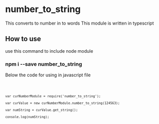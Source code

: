 <h1>number_to_string </h1>

This converts to number in to words
This module is written in typescript

<h2> How to use </h2>
use this command to include node module

<h3>npm i --save number_to_string </h3>
<p>Below the code for using in javascript file</p>

<code>

    var curNumberModule = require('number_to_string');

    var curValue = new curNumberModule.number_to_string(124563);

    var numString = curValue.get_string();

    console.log(numString);

</code>



